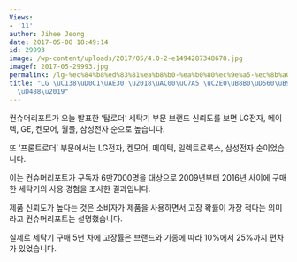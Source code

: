 ```yaml
---
Views:
- '11'
author: Jihee Jeong
date: 2017-05-08 18:49:14
id: 29993
image: /wp-content/uploads/2017/05/4.0-2-e1494287348678.jpg
imagef: 2017-05-29993.jpg
permalink: /lg-%ec%84%b8%ed%83%81%ea%b8%b0-%ea%b0%80%ec%9e%a5-%ec%8b%a0%eb%a2%b0%ed%95%a0%eb%a7%8c%ed%95%9c-%ec%a0%9c%ed%92%88/
title: "LG \uC138\uD0C1\uAE30 \u2018\uAC00\uC7A5 \uC2E0\uB8B0\uD560\uB9CC\uD55C \uC81C\
  \uD488\u2019"
---
```


컨슈머리포트가 오늘 발표한 ‘탑로더’ 세탁기 부문 브랜드 신뢰도를 보면 LG전자, 메이텍, GE, 켄모어, 월풀, 삼성전자 순으로 높습니다.

또 ‘프론트로더’ 부문에서는 LG전자, 켄모어, 메이텍, 일렉트로룩스, 삼성전자 순이었습니다.

이는 컨슈머리포트가 구독자 6만7000명을 대상으로 2009년부터 2016년 사이에 구매한 세탁기의 사용 경험을 조사한 결과입니다.

제품 신뢰도가 높다는 것은 소비자가 제품을 사용하면서 고장 확률이 가장 적다는 의미라고 컨슈머리포트는 설명했습니다.

실제로 세탁기 구매 5년 차에 고장률은 브랜드와 기종에 따라 10%에서 25%까지 편차가 있었습니다.

&nbsp;
